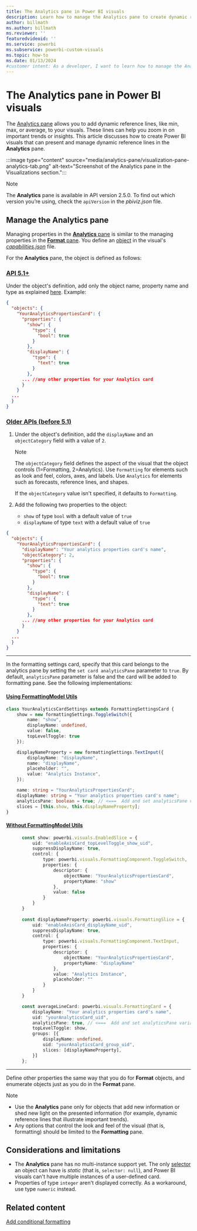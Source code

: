 ```yaml
---
title: The Analytics pane in Power BI visuals
description: Learn how to manage the Analytics pane to create dynamic reference lines, like min, max, or average, in Power BI visuals.
author: billmath
ms.author: billmath
ms.reviewer: ''
featuredvideoid: ''
ms.service: powerbi
ms.subservice: powerbi-custom-visuals
ms.topic: how-to
ms.date: 01/13/2024
#customer intent: As a developer, I want to learn how to manage the Analytics pane in Power BI visuals so that I can create dynamic reference lines, like min, max, or average, in my visuals.
---
```


# The Analytics pane in Power BI visuals

The [Analytics pane](../../transform-model/desktop-analytics-pane.md) allows you to add dynamic reference lines, like min, max, or average, to your visuals. These lines can help you zoom in on important trends or insights. This article discusses how to create Power BI visuals that can present and manage dynamic reference lines in the **Analytics** pane.

:::image type="content" source="media/analytics-pane/visualization-pane-analytics-tab.png" alt-text="Screenshot of the Analytics pane in the Visualizations section.":::

> [!NOTE]
> The **Analytics** pane is available in API version 2.5.0. To find out which version you’re using, check the `apiVersion` in the *pbiviz.json* file.

## Manage the Analytics pane

Managing properties in the [**Analytics** pane](../../transform-model/desktop-analytics-pane.md) is similar to the managing properties in the [**Format** pane](./custom-visual-develop-tutorial-format-options.md). You define an [object](objects-properties.md) in the visual's [*capabilities.json*](capabilities.md) file.

For the **Analytics** pane, the object is defined as follows:

### [API 5.1+](#tab/API-5-1)

Under the object's definition, add only the object name, property name and type as explained [here](./format-pane-general.md).
Example:

```json
{
  "objects": {
    "YourAnalyticsPropertiesCard": {
      "properties": {
        "show": {
          "type": {
            "bool": true
          }
        },
        "displayName": {
          "type": {
            "text": true
          }
        },
      ... //any other properties for your Analytics card
      }
    }
  ...
  }
}
```

### [Older APIs (before 5.1)](#tab/Old-API)

1. Under the object's definition, add the `displayName` and an `objectCategory` field with a value of `2`.

    >[!NOTE]
    >The `objectCategory` field defines the aspect of the visual that the object controls (1=Formatting, 2=Analytics). Use `Formatting` for elements such as look and feel, colors, axes, and labels. Use `Analytics` for elements such as forecasts, reference lines, and shapes.
    >
    > If the `objectCategory` value isn't specified, it defaults to `Formatting`.

1. Add the following two properties to the object:
   * `show` of type `bool` with a default value of `true`
   * `displayName` of type `text` with a default value of `true`

```json
{
  "objects": {
    "YourAnalyticsPropertiesCard": {
      "displayName": "Your analytics properties card's name",
      "objectCategory": 2,
      "properties": {
        "show": {
          "type": {
            "bool": true
          }
        },
        "displayName": {
          "type": {
            "text": true
          }
        },
      ... //any other properties for your Analytics card
      }
    }
  ...
  }
}
```

---

In the formatting settings card, specify that this card belongs to the analytics pane by setting the `set card analyticsPane` parameter to `true`. By default, `analyticsPane` parameter is false and the card will be added to formatting pane. See the following implementations:

#### [Using FormattingModel Utils](#tab/API-5-1-Impl-FormattingModel-Utils)

```typescript
class YourAnalyticsCardSettings extends FormattingSettingsCard {
    show = new formattingSettings.ToggleSwitch({
        name: "show",
        displayName: undefined,
        value: false,
        topLevelToggle: true
    });

    displayNameProperty = new formattingSettings.TextInput({
        displayName: "displayName",
        name: "displayName",
        placeholder: "",
        value: "Analytics Instance",
    });

    name: string = "YourAnalyticsPropertiesCard";
    displayName: string = "Your analytics properties card's name";
    analyticsPane: boolean = true; // <===  Add and set analyticsPane variable to true 
    slices = [this.show, this.displayNameProperty];
}
```

#### [Without FormattingModel Utils](#tab/API-5-1-Without-FormattingModel-Utils)

```typescript
      const show: powerbi.visuals.EnabledSlice = {
          uid: "enableAxisCard_topLevelToggle_show_uid",
          suppressDisplayName: true,
          control: {
              type: powerbi.visuals.FormattingComponent.ToggleSwitch,
              properties: {
                  descriptor: {
                      objectName: "YourAnalyticsPropertiesCard",
                      propertyName: "show"
                  },
                  value: false
              }
          }
      }
        
      const displayNameProperty: powerbi.visuals.FormattingSlice = {
          uid: "enableAxisCard_displayName_uid",
          suppressDisplayName: true,
          control: {
              type: powerbi.visuals.FormattingComponent.TextInput,
              properties: {
                  descriptor: {
                      objectName: "YourAnalyticsPropertiesCard",
                      propertyName: "displayName"
                  },
                  value: "Analytics Instance",
                  placeholder: ""
              }
          }
      }

      const averageLineCard: powerbi.visuals.FormattingCard = {
          displayName: "Your analytics properties card's name",
          uid: "yourAnalyticsCard_uid",
          analyticsPane: true, // <===  Add and set analyticsPane variable to true 
          topLevelToggle: show,
          groups: [{
              displayName: undefined,
              uid: "yourAnalyticsCard_group_uid",
              slices: [displayNameProperty],
          }]
      };
```

---

Define other properties the same way that you do for **Format** objects, and enumerate objects just as you do in the **Format** pane.

> [!NOTE]
>
> * Use the **Analytics** pane only for objects that add new information or shed new light on the presented information (for example, dynamic reference lines that illustrate important trends).
> * Any options that control the look and feel of the visual (that is, formatting) should be limited to the **Formatting** pane.

## Considerations and limitations

* The **Analytics** pane has no multi-instance support yet. The only [selector](objects-properties.md#objects-selectors-types) an object can have is *static* (that is, `selector: null`), and Power BI visuals can't have multiple instances of a user-defined card.
* Properties of type `integer` aren't displayed correctly. As a workaround, use type `numeric` instead.

## Related content

[Add conditional formatting](conditional-format.md)